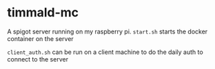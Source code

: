 # timmald-mc
A spigot server running on my raspberry pi.
`start.sh` starts the docker container on the server

`client_auth.sh` can be run on a client machine to do the daily auth to connect to the server
